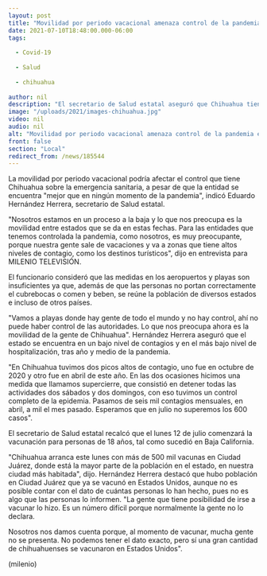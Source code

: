 ```yaml
---
layout: post
title: "Movilidad por periodo vacacional amenaza control de la pandemia en Chihuahua -  Ssa"
date: 2021-07-10T18:48:00.000-06:00
tags:
  
  - Covid-19
  
  - Salud
  
  - chihuahua
  
author: nil
description: "El secretario de Salud estatal aseguró que Chihuahua tiene bajos niveles de contagios y hospitalización, pero la movilidad es algo muy preocupante. "
image: "/uploads/2021/images-chihuahua.jpg"
video: nil
audio: nil
alt: "Movilidad por periodo vacacional amenaza control de la pandemia en Chihuahua -  Ssa"
front: false
section: "Local"
redirect_from: /news/185544
---
```


La movilidad por periodo vacacional podría afectar el control que tiene Chihuahua sobre la emergencia sanitaria, a pesar de que la entidad se encuentra "mejor que en ningún momento de la pandemia", indicó Eduardo Hernández Herrera, secretario de Salud estatal. 

"Nosotros estamos en un proceso a la baja y lo que nos preocupa es la movilidad entre estados que se da en estas fechas. Para las entidades que tenemos controlada la pandemia, como nosotros, es muy preocupante, porque nuestra gente sale de vacaciones y va a zonas que tiene altos niveles de contagio, como los destinos turísticos", dijo en entrevista para MILENIO TELEVISIÓN. 

El funcionario consideró que las medidas en los aeropuertos y playas son insuficientes ya que, además de que las personas no portan correctamente el cubrebocas o comen y beben, se reúne la población de diversos estados e incluso de otros países. 

"Vamos a playas donde hay gente de todo el mundo y no hay control, ahí no puede haber control de las autoridades. Lo que nos preocupa ahora es la movilidad de la gente de Chihuahua". Hernández Herrera aseguró que el estado se encuentra en un bajo nivel de contagios y en el más bajo nivel de hospitalización, tras año y medio de la pandemia. 

"En Chihuahua tuvimos dos picos altos de contagio, uno fue en octubre de 2020 y otro fue en abril de este año. En las dos ocasiones hicimos una medida que llamamos supercierre, que consistió en detener todas las actividades dos sábados y dos domingos, con eso tuvimos un control completo de la epidemia. Pasamos de seis mil contagios mensuales, en abril, a mil el mes pasado. Esperamos que en julio no superemos los 600 casos". 

El secretario de Salud estatal recalcó que el lunes 12 de julio comenzará la vacunación para personas de 18 años, tal como sucedió en Baja California. 

"Chihuahua arranca este lunes con más de 500 mil vacunas en Ciudad Juárez, donde está la mayor parte de la población en el estado, en nuestra ciudad más habitada", dijo. Hernández Herrera destacó que hubo población en Ciudad Juárez que ya se vacunó en Estados Unidos, aunque no es posible contar con el dato de cuántas personas lo han hecho, pues no es algo que las personas lo informen. "La gente que tiene posibilidad de irse a vacunar lo hizo. Es un número difícil porque normalmente la gente no lo declara.

 Nosotros nos damos cuenta porque, al momento de vacunar, mucha gente no se presenta. No podemos tener el dato exacto, pero sí una gran cantidad de chihuahuenses se vacunaron en Estados Unidos". 

(milenio)
